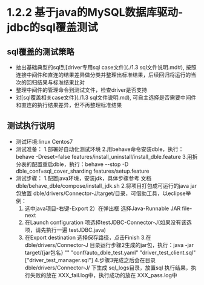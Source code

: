 # 1.2.2 基于java的MySQL数据库驱动-jdbc的sql覆盖测试

## sql覆盖的测试策略

- 抽出基础典型的sql到[driver专用sql case文件](./1.3 sql文件说明.md#), 按照连接中间件和直连的结果差异做分类并整理出标准结果，后续回归将运行的当次的回归结果与标准结果比对
- 整理中间件的管理命令到测试文件，检查driver是否支持
- 对[sql覆盖相关case文件](./1.3 sql文件说明.md), 可自主选择是否需要中间件和直连的执行结果差异，但不再整理标准结果

## 测试执行说明

- 测试环境:linux Centos7
- 测试准备：
   1.部署好自动化测试环境
   2.用behave命令安装dble，执行：behave -Dreset=false features/install_uninstall/install_dble.feature
   3.用拆分表的配置重启dble，执行：behave --stop -D dble_conf=sql_cover_sharding features/setup.feature
- 测试步骤：
  1.配置java环境，安装jdk，具体步骤参考 文档 dble/behave_dble/compose/install_jdk.sh
  2.将项目打包成可运行的java jar包放置 dble/drivers/Connector-J/target/目录，可借助工具，以eclipse举例：
    1) 选中java项目-右键-Export
    2）在弹出框 选择Java-Runnable JAR file- next
    3) 在Launch configuration 项选择testJDBC-Connector-J(如果没有该选项，请先执行一遍 testJDBC.java)
    4) 在Export destination 选择保存路径，点击Finish
  3.在 dble/drivers/Connector-J 目录运行步骤2生成的jar包，执行：java -jar target/{jar包名} "" "conf/auto_dble_test.yaml" "driver_test_client.sql" ["driver_test_manager.sql"]
  4.步骤3完成之后会在目录 dble/drivers/Connector-J/ 下生成 sql_logs目录，放置sql 执行结果，执行失败的放在 XXX_fail.log中，执行成功的放在 XXX_pass.log中